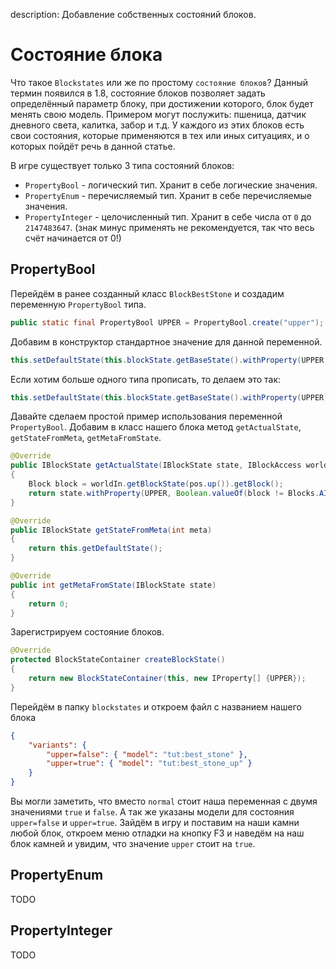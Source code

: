 description: Добавление собственных состояний блоков.

# Состояние блока

Что такое `Blockstates` или же по простому `состояние блоков`? Данный термин появился в 1.8, состояние блоков позволяет задать определённый параметр блоку, при достижении которого, блок будет менять свою модель. Примером могут послужить: пшеница, датчик дневного света, калитка, забор и т.д. У каждого из этих блоков есть свои состояния, которые применяются в тех или иных ситуациях, и о которых пойдёт речь в данной статье.

В игре существует только 3 типа состояний блоков:
* `PropertyBool` - логический тип. Хранит в себе логические значения.
* `PropertyEnum` - перечисляемый тип. Хранит в себе перечисляемые значения.
* `PropertyInteger` - целочисленный тип. Хранит в себе числа от `0` до `2147483647`. (знак минус применять не рекомендуется, так что весь счёт начинается от 0!)

## PropertyBool

Перейдём в ранее созданный класс `BlockBestStone` и создадим переменную `PropertyBool` типа.
```java
public static final PropertyBool UPPER = PropertyBool.create("upper");
```

Добавим в конструктор стандартное значение для данной переменной.
```java
this.setDefaultState(this.blockState.getBaseState().withProperty(UPPER, false));
```

Если хотим больше одного типа прописать, то делаем это так:
```java
this.setDefaultState(this.blockState.getBaseState().withProperty(UPPER, false).withProperty(NEXT_TYPE, EnumType));
```

Давайте сделаем простой пример использования переменной `PropertyBool`. Добавим в класс нашего блока метод `getActualState`, `getStateFromMeta`, `getMetaFromState`.
```java
@Override
public IBlockState getActualState(IBlockState state, IBlockAccess worldIn, BlockPos pos)
{
    Block block = worldIn.getBlockState(pos.up()).getBlock();
    return state.withProperty(UPPER, Boolean.valueOf(block != Blocks.AIR));
}

@Override
public IBlockState getStateFromMeta(int meta)
{
    return this.getDefaultState();
}

@Override
public int getMetaFromState(IBlockState state)
{
    return 0;
}
```

Зарегистрируем состояние блоков.
```java
@Override
protected BlockStateContainer createBlockState()
{
    return new BlockStateContainer(this, new IProperty[] {UPPER});
}
```

Перейдём в папку `blockstates` и откроем файл с названием нашего блока
```json
{
    "variants": {
        "upper=false": { "model": "tut:best_stone" },
        "upper=true": { "model": "tut:best_stone_up" }
    }
}
```

Вы могли заметить, что вместо `normal` стоит наша переменная с двумя значениями `true` и `false`. А так же указаны модели для состояния `upper=false` и `upper=true`. Зайдём в игру и поставим на наши камни любой блок, откроем меню отладки на кнопку F3 и наведём на наш блок камней и увидим, что значение `upper` стоит на `true`.

## PropertyEnum

TODO

## PropertyInteger

TODO